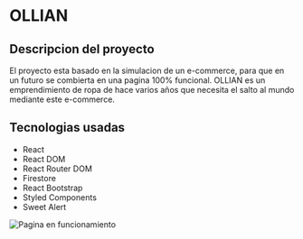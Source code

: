 # OLLIAN
## Descripcion del proyecto
El proyecto esta basado en la simulacion de un e-commerce, para que en un futuro se combierta en una pagina 100% funcional. OLLIAN es un emprendimiento de ropa de hace varios años que necesita el salto al mundo mediante este e-commerce.
## Tecnologias usadas
- React
- React DOM
- React Router DOM
- Firestore
- React Bootstrap
- Styled Components
- Sweet Alert


![Pagina en funcionamiento](https://github.com/leomazzaferro/first.app-mazzaferro/blob/master/functionpage.gif)